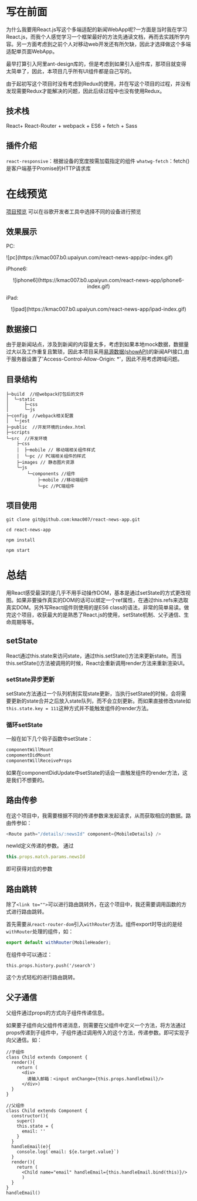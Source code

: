 # 写在前面
为什么我要用React.js写这个多端适配的新闻WebApp呢?一方面是当时我在学习React.js，而我个人感觉学习一个框架最好的方法先通读文档，再而去实践所学内容。另一方面考虑到之前个人对移动web开发还有所欠缺，因此才选择做这个多端适配单页面WebApp。

最早打算引入阿里ant-design库的，但是考虑到如果引入组件库，那项目就变得太简单了，因此，本项目几乎所有UI组件都是自己写的。

由于起初写这个项目时没有考虑到Redux的使用，并在写这个项目的过程，并没有发现需要Redux才能解决的问题，因此后续过程中也没有使用Redux。

## 技术栈
React+ React-Router + webpack + ES6 + fetch + Sass

## 插件介绍
`react-responsive`：根据设备的宽度按需加载指定的组件
`whatwg-fetch`：fetch()是客户端基于Promise的HTTP请求库

# 在线预览

[项目预览](https://kmac007.github.io/react-news-app/#/)
可以在谷歌开发者工具中选择不同的设备进行预览

## 效果展示
PC:
<div>
![pc](https://kmac007.b0.upaiyun.com/react-news-app/pc-index.gif)
</div>

iPhone6:
<div align="center">
![iphone6](https://kmac007.b0.upaiyun.com/react-news-app/iphone6-index.gif)
</div>

iPad:
<div align="center">
![ipad](https://kmac007.b0.upaiyun.com/react-news-app/ipad-index.gif)
</div>

## 数据接口
由于是新闻站点，涉及到新闻的内容量太多，考虑到如果本地mock数据，数据量过大以及工作重复且繁琐，因此本项目采用[易源数据(showAPI)](https://www.showapi.com/api/lookPoint/109)的新闻API接口,由于服务器设置了'Access-Control-Allow-Origin: *'，因此不用考虑跨域问题。

## 目录结构
```
├─build  //经webpack打包后的文件
│  └─static
│      ├─css
│      └─js
├─config  //webpack相关配置
│  └─jest
├─public  //开发环境的index.html
├─scripts
└─src  //开发环境
    ├─css
    │  ├─mobile // 移动端相关组件样式
    │  └─pc // PC端相关组件的样式
    ├─images // 静态图片资源
    └─js
        └─components //组件
            ├─mobile //移动端组件
            └─pc //PC端组件
```

## 项目使用
```
git clone git@github.com:kmac007/react-news-app.git

cd react-news-app

npm install

npm start
```

# 总结
用React感受最深的是几乎不用手动操作DOM，基本是通过setState的方式更改视图。如果非要操作真实的DOM的话可以绑定一个ref属性，在通过this.refs来选取真实DOM。另外写React组件则使用的是ES6 class的语法，非常的简单易读。做完这个项目，收获最大的是熟悉了React.js的使用，setState机制、父子通信、生命周期等等。

## setState
React通过this.state来访问state，通过this.setState()方法来更新state。而当this.setState()方法被调用的时候，React会重新调用render方法来重新渲染UI。

### setState异步更新
setState方法通过一个队列机制实现state更新，当执行setState的时候，会将需要更新的state合并之后放入state队列，而不会立刻更新。而如果直接修改state如`this.state.key = 111`这种方式并不能触发组件的render方法。

### 循环setState
一般在如下几个钩子函数中setState：
```js
componentWillMount
compomentDidMount
componentWillReceiveProps
```
如果在componentDidUpdate中setState的话会一直触发组件的render方法，这是我们不想要的。

## 路由传参
在这个项目中，我需要根据不同的传递参数来发起请求，从而获取相应的数据。路由传参如：
```js
<Route path="/details/:newsId" component={MobileDetails} />
```
newId定义传递的参数。
通过
```js
this.props.match.params.newsId
```
即可获得对应的参数

## 路由跳转
除了`<link to="">`可以进行路由跳转外，在这个项目中，我还需要调用函数的方式进行路由跳转。

首先需要从`react-router-dom`引入`withRouter`方法。组件export时导出的是经`withRouter`处理的组件，如：
```js
export default withRouter(MobileHeader);
```
在组件中可以通过：
```
this.props.history.push('/search')
```
这个方式轻松的进行路由跳转。

## 父子通信
父组件通过props的方式向子组件传递信息。

如果要子组件向父组件传递消息，则需要在父组件中定义一个方法，将方法通过props传递到子组件中，子组件通过调用传入的这个方法，传递参数。即可实现子向父通信。如：
```
//子组件
class Child extends Component {
  render(){
    return (
      <div>
	    请输入邮箱：<input onChange={this.props.handleEmail}/>
	  </div>)
  }
}

```
```
//父组件
class Child extends Component {
  constructor(){
    super()
    this.state = {
      email: ''
    }
  }
  handleEmail(e){
    console.log(`email: ${e.target.value}`)
  }
  render(){
    return (
      <Child name="email" handleEmail={this.handleEmail.bind(this)}/>
      )
  }
}
handleEmail()
```

